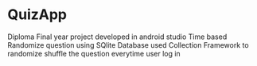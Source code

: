 # QuizApp
Diploma Final year project developed in android studio 
Time based Randomize question using SQlite Database
used Collection Framework to randomize shuffle the question everytime user log in
